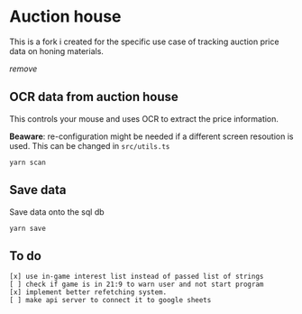 # Auction house

This is a fork i created for the specific use case of tracking auction price data on honing materials.

*remove*


## OCR data from auction house
This controls your mouse and uses OCR to extract the price information. 

**Beaware**: re-configuration might be needed if a different screen resoution is used. This can be changed in `src/utils.ts`
```
yarn scan
```


## Save data
Save data onto the sql db
```
yarn save
```


## To do
    [x] use in-game interest list instead of passed list of strings
    [ ] check if game is in 21:9 to warn user and not start program  
    [x] implement better refetching system. 
    [ ] make api server to connect it to google sheets

